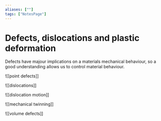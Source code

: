 ```yaml
---
aliases: [""]
tags: ["NotesPage"]
---
```


# Defects, dislocations and plastic deformation

Defects have majour implications on a materials mechanical behaviour, so a good understanding allows us to control material behaviour.

![[point defects]]

![[dislocations]]

![[dislocation motion]]

![[mechanical twinning]]

![[volume defects]]